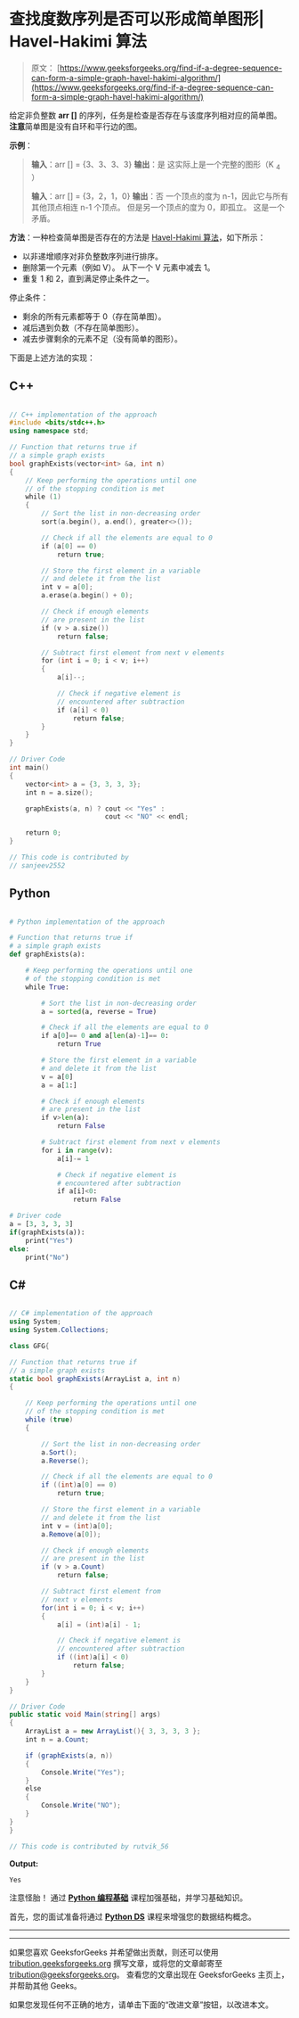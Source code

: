 # 查找度数序列是否可以形成简单图形| Havel-Hakimi 算法

> 原文： [https://www.geeksforgeeks.org/find-if-a-degree-sequence-can-form-a-simple-graph-havel-hakimi-algorithm/](https://www.geeksforgeeks.org/find-if-a-degree-sequence-can-form-a-simple-graph-havel-hakimi-algorithm/)

给定非负整数 **arr []** 的序列，任务是检查是否存在与该度序列相对应的简单图。 **注意**简单图是没有自环和平行边的图。

**示例**：

> **输入**：arr [] = {3、3、3、3}
> **输出**：是
> 这实际上是一个完整的图形（K <sub>4</sub> ）
> 
> **输入**：arr [] = {3，2，1，0}
> **输出**：否
> 一个顶点的度为 n-1，因此它与所有其他顶点相连 n-1 个顶点。
> 但是另一个顶点的度为 0，即孤立。 这是一个矛盾。

**方法**：一种检查简单图是否存在的方法是 [Havel-Hakimi 算法](https://en.wikipedia.org/wiki/Havel%E2%80%93Hakimi_algorithm)，如下所示：

*   以非递增顺序对非负整数序列进行排序。
*   删除第一个元素（例如 V）。 从下一个 V 元素中减去 1。
*   重复 1 和 2，直到满足停止条件之一。

停止条件：

*   剩余的所有元素都等于 0（存在简单图）。
*   减后遇到负数（不存在简单图形）。
*   减去步骤剩余的元素不足（没有简单的图形）。

下面是上述方法的实现：

## C++

```cpp

// C++ implementation of the approach
#include <bits/stdc++.h>
using namespace std;

// Function that returns true if
// a simple graph exists
bool graphExists(vector<int> &a, int n)
{
    // Keep performing the operations until one
    // of the stopping condition is met
    while (1)
    {
        // Sort the list in non-decreasing order
        sort(a.begin(), a.end(), greater<>());

        // Check if all the elements are equal to 0
        if (a[0] == 0)
            return true;

        // Store the first element in a variable
        // and delete it from the list
        int v = a[0];
        a.erase(a.begin() + 0);

        // Check if enough elements
        // are present in the list
        if (v > a.size())
            return false;

        // Subtract first element from next v elements
        for (int i = 0; i < v; i++)
        {
            a[i]--;

            // Check if negative element is
            // encountered after subtraction
            if (a[i] < 0)
                return false;
        }
    }
}

// Driver Code
int main()
{
    vector<int> a = {3, 3, 3, 3};
    int n = a.size();

    graphExists(a, n) ? cout << "Yes" : 
                        cout << "NO" << endl;

    return 0;
}

// This code is contributed by
// sanjeev2552

```

## Python

```py

# Python implementation of the approach 

# Function that returns true if 
# a simple graph exists
def graphExists(a):

    # Keep performing the operations until one 
    # of the stopping condition is met
    while True: 

        # Sort the list in non-decreasing order
        a = sorted(a, reverse = True)

        # Check if all the elements are equal to 0
        if a[0]== 0 and a[len(a)-1]== 0:
            return True

        # Store the first element in a variable
        # and delete it from the list
        v = a[0]
        a = a[1:]

        # Check if enough elements 
        # are present in the list
        if v>len(a): 
            return False

        # Subtract first element from next v elements
        for i in range(v):
            a[i]-= 1

            # Check if negative element is 
            # encountered after subtraction
            if a[i]<0:
                return False

# Driver code
a = [3, 3, 3, 3]
if(graphExists(a)):
    print("Yes")
else:
    print("No")

```

## C#

```cs

// C# implementation of the approach 
using System;
using System.Collections; 

class GFG{

// Function that returns true if 
// a simple graph exists 
static bool graphExists(ArrayList a, int n) 
{ 

    // Keep performing the operations until one 
    // of the stopping condition is met 
    while (true) 
    { 

        // Sort the list in non-decreasing order 
        a.Sort();
        a.Reverse();

        // Check if all the elements are equal to 0 
        if ((int)a[0] == 0) 
            return true; 

        // Store the first element in a variable 
        // and delete it from the list 
        int v = (int)a[0]; 
        a.Remove(a[0]); 

        // Check if enough elements 
        // are present in the list 
        if (v > a.Count) 
            return false; 

        // Subtract first element from 
        // next v elements 
        for(int i = 0; i < v; i++) 
        { 
            a[i] = (int)a[i] - 1; 

            // Check if negative element is 
            // encountered after subtraction 
            if ((int)a[i] < 0) 
                return false; 
        } 
    } 
} 

// Driver Code
public static void Main(string[] args) 
{
    ArrayList a = new ArrayList(){ 3, 3, 3, 3 }; 
    int n = a.Count; 

    if (graphExists(a, n))
    {
        Console.Write("Yes");
    }
    else
    {
        Console.Write("NO");
    }
}
}

// This code is contributed by rutvik_56

```

**Output:** 

```
Yes

```

注意怪胎！ 通过 [**Python 编程基础**](https://practice.geeksforgeeks.org/courses/Python-Foundation?utm_source=geeksforgeeks&utm_medium=article&utm_campaign=GFG_Article_Bottom_Python_Foundation) 课程加强基础，并学习基础知识。

首先，您的面试准备将通过 [**Python DS**](https://practice.geeksforgeeks.org/courses/Data-Structures-With-Python?utm_source=geeksforgeeks&utm_medium=article&utm_campaign=GFG_Article_Bottom_Python_DS) 课程来增强您的数据结构概念。

* * *

* * *

如果您喜欢 GeeksforGeeks 并希望做出贡献，则还可以使用 [tribution.geeksforgeeks.org](https://contribute.geeksforgeeks.org/) 撰写文章，或将您的文章邮寄至 tribution@geeksforgeeks.org。 查看您的文章出现在 GeeksforGeeks 主页上，并帮助其他 Geeks。

如果您发现任何不正确的地方，请单击下面的“改进文章”按钮，以改进本文。